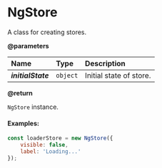 # NgStore

A class for creating stores.

**@parameters**

| Name | Type | Description |
| :--- | :--- | :--- |
| _**initialState**_ | `object` | Initial state of store. |

**@return**

`NgStore` instance.

#### Examples:

```javascript
const loaderStore = new NgStore({
    visible: false,
    label: 'Loading...'
});
```



